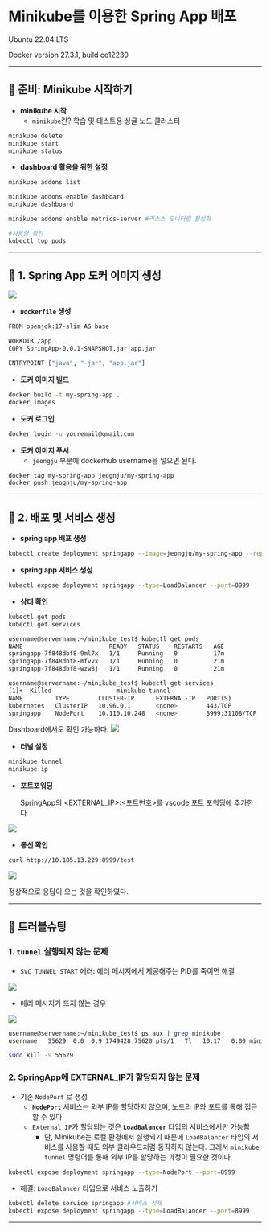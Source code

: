 # Minikube를 이용한 Spring App 배포

Ubuntu 22.04 LTS

Docker version 27.3.1, build ce12230


---

## 🎁 준비: Minikube 시작하기

- **minikube 시작**
    - `minikube`란? 학습 및 테스트용 싱글 노드 클러스터

```bash
minikube delete
minikube start
minikube status
```

- **dashboard 활용을 위한 설정**

```bash
minikube addons list

minikube addons enable dashboard  
minikube dashboard

minikube addons enable metrics-server #리소스 모니터링 활성화

#사용량 확인
kubectl top pods
```

---

## 🐳 1. Spring App 도커 이미지 생성

![](https://velog.velcdn.com/images/wnwjdqkr/post/3a99b5fc-0b28-42bf-a70c-d5a2248423ef/image.png)


- **`Dockerfile` 생성**

```bash
FROM openjdk:17-slim AS base

WORKDIR /app
COPY SpringApp-0.0.1-SNAPSHOT.jar app.jar

ENTRYPOINT ["java", "-jar", "app.jar"]
```

- **도커 이미지 빌드**

```bash
docker build -t my-spring-app .
docker images
```

- **도커 로그인**

```bash
docker login -u youremail@gmail.com
```

- **도커 이미지 푸시**
    - `jeongju` 부분에 dockerhub username을 넣으면 된다.

```bash
docker tag my-spring-app jeognju/my-spring-app
docker push jeognju/my-spring-app
```

---

## 🚀 2. 배포 및 서비스 생성

- **spring app 배포 생성**

```bash
kubectl create deployment springapp --image=jeongju/my-spring-app --replicas=3
```

- **spring app 서비스 생성**

```bash
kubectl expose deployment springapp --type=LoadBalancer --port=8999
```

- **상태 확인**

```bash
kubectl get pods
kubectl get services
```

```bash
username@servername:~/minikube_test$ kubectl get pods
NAME                        READY   STATUS    RESTARTS   AGE
springapp-7f848dbf8-9ml7x   1/1     Running   0          17m
springapp-7f848dbf8-mfvvx   1/1     Running   0          21m
springapp-7f848dbf8-wzw8j   1/1     Running   0          21m
```

```bash
username@servername:~/minikube_test$ kubectl get services
[1]+  Killed                  minikube tunnel
NAME         TYPE        CLUSTER-IP      EXTERNAL-IP   PORT(S)          AGE
kubernetes   ClusterIP   10.96.0.1       <none>        443/TCP          24m
springapp    NodePort    10.110.10.248   <none>        8999:31108/TCP   100s
```


Dashboard에서도 확인 가능하다.
![](https://velog.velcdn.com/images/wnwjdqkr/post/bcc4543c-3d20-4aa8-943a-ae6667d7a56d/image.png)



- **터널 설정**

```bash
minikube tunnel
minikube ip
```

- **포트포워딩**
    
    SpringApp의 <EXTERNAL_IP>:<포트번호>를 vscode 포트 포워딩에 추가한다.
    

![](https://velog.velcdn.com/images/wnwjdqkr/post/57421132-6eac-427c-85ab-ef5030fac8b1/image.png)


- **통신 확인**

```bash
curl http://10.105.13.229:8999/test
```


![](https://velog.velcdn.com/images/wnwjdqkr/post/5760bfc6-4d08-401e-b8cf-35eba83cc7c6/image.png)

정상적으로 응답이 오는 것을 확인하였다.

---

## 🔧 트러블슈팅

### 1. `tunnel` 실행되지 않는 문제

- `SVC_TUNNEL_START` 에러: 에러 메시지에서 제공해주는 PID를 죽이면 해결

![](https://velog.velcdn.com/images/wnwjdqkr/post/c752b8c5-82a3-4312-8686-1c061d90462e/image.png)


- 에러 메시지가 뜨지 않는 경우

![](https://velog.velcdn.com/images/wnwjdqkr/post/3e4ea5f0-8321-49e4-b80b-4591322f9e25/image.png)



```bash
username@servername:~/minikube_test$ ps aux | grep minikube
username   55629  0.0  0.9 1749428 75620 pts/1   Tl   10:17   0:00 minikube tunnel
```

```bash
sudo kill -9 55629
```

### 2. SpringApp에 EXTERNAL_IP가 할당되지 않는 문제

- 기존 `NodePort` 로 생성
    - **`NodePort`** 서비스는 외부 IP를 할당하지 않으며, 노드의 IP와 포트를 통해 접근할 수 있다
    - `External IP`가 할당되는 것은 **`LoadBalancer`** 타입의 서비스에서만 가능함
        - 단, Minikube는 로컬 환경에서 실행되기 때문에 `LoadBalancer` 타입의 서비스를 사용할 때도 외부 클라우드처럼 동작하지 않는다. 그래서 `minikube tunnel` 명령어를 통해 외부 IP를 할당하는 과정이 필요한 것이다.

```bash
kubectl expose deployment springapp --type=NodePort --port=8999
```

- 해결: `LoadBalancer` 타입으로 서비스 노출하기

```bash
kubectl delete service springapp #서비스 삭제
kubectl expose deployment springapp --type=LoadBalancer --port=8999
```


---
